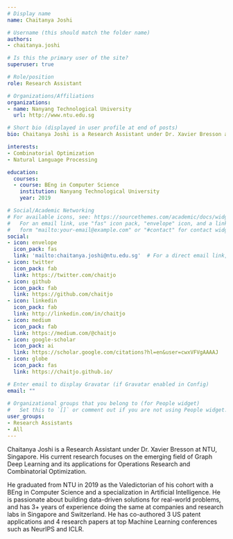 ```yaml
---
# Display name
name: Chaitanya Joshi

# Username (this should match the folder name)
authors:
- chaitanya.joshi

# Is this the primary user of the site?
superuser: true

# Role/position
role: Research Assistant

# Organizations/Affiliations
organizations:
- name: Nanyang Technological University
  url: http://www.ntu.edu.sg

# Short bio (displayed in user profile at end of posts)
bio: Chaitanya Joshi is a Research Assistant under Dr. Xavier Bresson at NTU, Singapore, applying Graph Neural Networks to Operations Research and Combinatorial Optimization.

interests:
- Combinatorial Optimization
- Natural Language Processing

education:
  courses:
  - course: BEng in Computer Science
    institution: Nanyang Technological University
    year: 2019

# Social/Academic Networking
# For available icons, see: https://sourcethemes.com/academic/docs/widgets/#icons
#   For an email link, use "fas" icon pack, "envelope" icon, and a link in the
#   form "mailto:your-email@example.com" or "#contact" for contact widget.
social:
- icon: envelope
  icon_pack: fas
  link: 'mailto:chaitanya.joshi@ntu.edu.sg'  # For a direct email link, use "mailto:test@example.org".
- icon: twitter
  icon_pack: fab
  link: https://twitter.com/chaitjo
- icon: github
  icon_pack: fab
  link: https://github.com/chaitjo
- icon: linkedin
  icon_pack: fab
  link: http://linkedin.com/in/chaitjo
- icon: medium
  icon_pack: fab
  link: https://medium.com/@chaitjo
- icon: google-scholar
  icon_pack: ai
  link: https://scholar.google.com/citations?hl=en&user=cwxVFVgAAAAJ
- icon: globe
  icon_pack: fas
  link: https://chaitjo.github.io/

# Enter email to display Gravatar (if Gravatar enabled in Config)
email: ""
  
# Organizational groups that you belong to (for People widget)
#   Set this to `[]` or comment out if you are not using People widget.  
user_groups:
- Research Assistants
- All
---
```


Chaitanya Joshi is a Research Assistant under Dr. Xavier Bresson at NTU, Singapore. 
His current research focuses on the emerging field of Graph Deep Learning and its applications for Operations Research and Combinatorial Optimization.

He graduated from NTU in 2019 as the Valedictorian of his cohort with a BEng in Computer Science and a specialization in Artificial Intelligence. 
He is passionate about building data-driven solutions for real-world problems, and has 3+ years of experience doing the same at companies and research labs in Singapore and Switzerland. 
He has co-authored 3 US patent applications and 4 research papers at top Machine Learning conferences such as NeurIPS and ICLR. 
